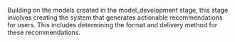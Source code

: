 Building on the models created in the model_development stage, this stage involves creating the system that generates actionable recommendations for users. This includes determining the format and delivery method for these recommendations.